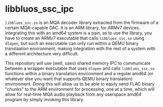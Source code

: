 # libbluos_ssc_ipc

`libbluos_ssc.so` is an MQA decoder library extracted from the firmware of a certain MQA-capable DAC. It is an ARM library, for ARMv7 devices.
Integrating this with an amd64 system is a pain, as to use the library, you have to create an ARMv7 executable that calls `libbluos_ssc.so` using `dlopen`, but such an executable can only run within a QEMU binary translaation environment, making integration with the rest of a system with a different architecture very difficult.


This repository will use (well, uses) shared memory IPC to communicate between a wrapper executable that uses `dlopen` and calls `libbluos_ssc.so` functions within a binary translation environment and a regular amd64 (or whatever else you want that supports QEMU binary translation) environment. Doing this will allow us to be able to easily send FLAC binary "chunks" to the ARM environment for processing, one at a time, which will allow for real-time MQA audio playback from any userspace amd64 program by simply invoking this library.


